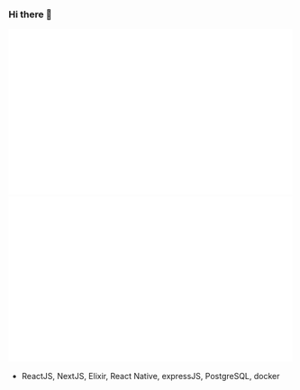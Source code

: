 ### Hi there 👋

![](https://raw.githubusercontent.com/oeufhp/github-stats-transparent/output/generated/overview.svg)
![](https://raw.githubusercontent.com/oeufhp/github-stats-transparent/output/generated/languages.svg)

- ReactJS, NextJS, Elixir, React Native, expressJS, PostgreSQL, docker
